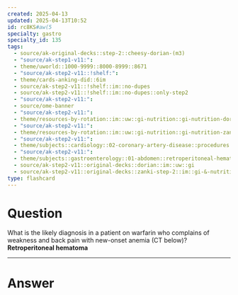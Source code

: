 ```yaml
---
created: 2025-04-13
updated: 2025-04-13T10:52
id: rc8KS#aw(5
specialty: gastro
specialty_id: 135
tags:
  - source/ak-original-decks::step-2::cheesy-dorian-(m3)
  - "source/ak-step1-v11:": 
  - theme/uworld::1000-9999::8000-8999::8671
  - "source/ak-step2-v11::!shelf:": 
  - theme/cards-anking-did::6im
  - source/ak-step2-v11::!shelf::im::no-dupes
  - source/ak-step2-v11::!shelf::im::no-dupes::only-step2
  - "source/ak-step2-v11:": 
  - source/ome-banner
  - "source/ak-step2-v11:": 
  - theme/resources-by-rotation::im::uw::gi-nutrition::gi-nutrition-dorian
  - "source/ak-step2-v11:": 
  - theme/resources-by-rotation::im::uw::gi-nutrition::gi-nutrition-zanki
  - "source/ak-step2-v11:": 
  - theme/subjects::cardiology::02-coronary-artery-disease::procedures::cardiac-catheterization::complications::retroperitoneal-hematoma
  - "source/ak-step2-v11:": 
  - theme/subjects::gastroenterology::01-abdomen::retroperitoneal-hematoma
  - source/ak-step2-v11::original-decks::dorian::im::uw::gi
  - source/ak-step2-v11::original-decks::zanki-step-2::im::gi-&-nutrition"
type: flashcard
---
```


# Question
What is the likely diagnosis in a patient on warfarin who complains of weakness and back pain with new-onset anemia (CT below)?    **Retroperitoneal hematoma**

---

# Answer
